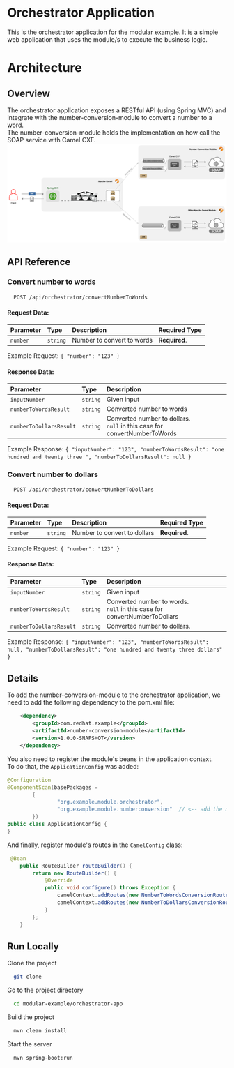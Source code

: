 # Orchestrator Application 

This is the orchestrator application for the modular example. 
It is a simple web application that uses the module/s to execute the business logic.

# Architecture 
## Overview
The orchestrator application exposes a RESTful API (using Spring MVC) and integrate with the 
number-conversion-module to convert a number to a word.<br>
The number-conversion-module holds the implementation on how call the SOAP service with Camel CXF.
<img alt="Orchestrator Architecture Diagram" src="docs/OrchestratorArch.png" style="width:800px;"/>

## API Reference
### Convert number to words

```http
  POST /api/orchestrator/convertNumberToWords
```
#### Request Data:

| Parameter | Type     | Description                  | Required Type   |
| :-------- | :------- |:-----------------------------|:----------------|
| `number`  | `string` | Number to convert to words   |**Required**.    |

Example Request:
`
{
"number": "123"
}
`
#### Response Data:
| Parameter                | Type     | Description                                                                    |
|:-------------------------| :------- |:-------------------------------------------------------------------------------|
| `inputNumber`            | `string` | Given input                                                                    |
| `numberToWordsResult`    | `string` | Converted number to words                                                      |
| `numberToDollarsResult`  | `string` | Converted number to dollars. <br/>`null` in this case for convertNumberToWords |

Example Response:
`
{
    "inputNumber": "123",
    "numberToWordsResult": "one hundred and twenty three ",
    "numberToDollarsResult": null
}
`

### Convert number to dollars

```http
  POST /api/orchestrator/convertNumberToDollars
```
#### Request Data:

| Parameter | Type     | Description                  | Required Type   |
| :-------- | :------- |:-----------------------------|:----------------|
| `number`  | `string` | Number to convert to dollars |**Required**.    |

Example Request:
`
{
    "number": "123"
}
`
#### Response Data:
| Parameter                | Type     | Description                                                                    |
|:-------------------------| :------- |:-------------------------------------------------------------------------------|
| `inputNumber`            | `string` | Given input                                                                    |
| `numberToWordsResult`    | `string` | Converted number to words. <br/>`null` in this case for convertNumberToDollars |
| `numberToDollarsResult`  | `string` | Converted number to dollars.                                                   |

Example Response:
`
{
    "inputNumber": "123",
    "numberToWordsResult": null,
    "numberToDollarsResult": "one hundred and twenty three dollars"
}
`

## Details
To add the number-conversion-module to the orchestrator application, we need to add the following dependency 
to the pom.xml file:
```xml
    <dependency>
        <groupId>com.redhat.example</groupId>
        <artifactId>number-conversion-module</artifactId>
        <version>1.0.0-SNAPSHOT</version>
    </dependency>
```
You also need to register the module's beans in the application context.<br>
To do that, the `ApplicationConfig` was added:
```java
@Configuration
@ComponentScan(basePackages = 
        {
                "org.example.module.orchestrator",
                "org.example.module.numberconversion"  // <-- add the module's beans
        })
public class ApplicationConfig {
}
```
And finally, register module's routes in the `CamelConfig` class:
```java
 @Bean
    public RouteBuilder routeBuilder() {
        return new RouteBuilder() {
            @Override
            public void configure() throws Exception {
                camelContext.addRoutes(new NumberToWordsConversionRoute());
                camelContext.addRoutes(new NumberToDollarsConversionRoute());
            }
        };
    }
```

## Run Locally

Clone the project

```bash
  git clone
```

Go to the project directory

```bash
  cd modular-example/orchestrator-app
```

Build the project

```bash
  mvn clean install
```

Start the server

```bash
  mvn spring-boot:run
```


